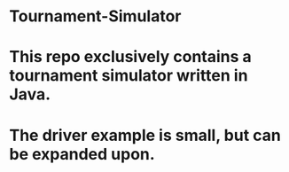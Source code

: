 # Tournament-Simulator

# This repo exclusively contains a tournament simulator written in Java.

# The driver example is small, but can be expanded upon.
